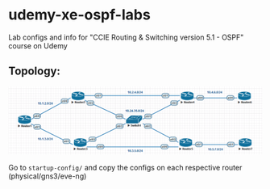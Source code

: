 # udemy-xe-ospf-labs
Lab configs and info for "CCIE Routing &amp; Switching version 5.1 - OSPF" course on Udemy

## Topology:

![topology](https://github.com/coding-laura/udemy-xe-ospf-labs/blob/master/ospf_base_topology.PNG)



Go to `startup-config/` and copy the configs on each respective router (physical/gns3/eve-ng)